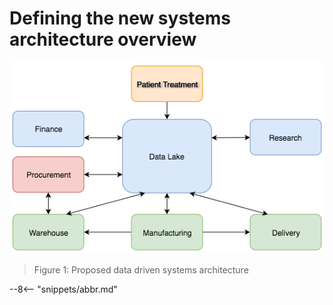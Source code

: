 <!-- SPDX-License-Identifier: CC-BY-4.0 -->
<!-- Copyright Contributors to the ODPi Egeria project. -->

# Defining the new systems architecture overview

![Figure 1](data-driven-systems-architecture.png)
> Figure 1: Proposed data driven systems architecture


--8<-- "snippets/abbr.md"